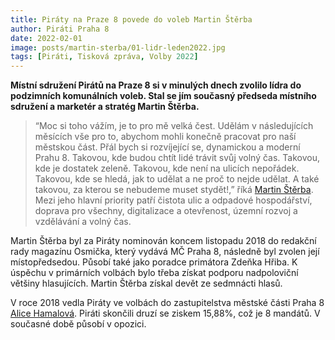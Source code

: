 ```yaml
---
title: Piráty na Praze 8 povede do voleb Martin Štěrba
author: Piráti Praha 8 
date: 2022-02-01
image: posts/martin-sterba/01-lidr-leden2022.jpg
tags: [Piráti, Tisková zpráva, Volby 2022]
---
```


**Místní sdružení Pirátů na Praze 8 si v minulých dnech zvolilo lídra do podzimních komunálních voleb. Stal se jím současný předseda místního sdružení a marketér a stratég Martin Štěrba.**

>“Moc si toho vážím, je to pro mě velká čest. Udělám v následujících měsících vše pro to, abychom mohli konečně pracovat pro naší městskou část. Přál bych si rozvíjející se, dynamickou a moderní Prahu 8. Takovou, kde budou chtít lidé trávit svůj volný čas. Takovou, kde je dostatek zeleně. Takovou, kde není na ulicích nepořádek. Takovou, kde se hledá, jak to udělat a ne proč to nejde udělat. A také takovou, za kterou se nebudeme muset stydět!,” říká [Martin Štěrba](https://praha8.pirati.cz/lide/martin-sterba.html). Mezi jeho hlavní priority patří čistota ulic a odpadové hospodářství, doprava pro všechny, digitalizace a otevřenost, územní rozvoj a vzdělávání a volný čas.

Martin Štěrba byl za  Piráty  nominován koncem listopadu 2018 do redakční rady magazínu Osmička, který vydává MČ Praha 8, následně byl zvolen její místopředsedou. Působí také jako poradce primátora Zdeňka Hřiba. K úspěchu v primárních volbách bylo třeba získat podporu nadpoloviční většiny hlasujících. Martin Štěrba získal devět ze sedmnácti hlasů. 

V roce 2018 vedla Piráty ve volbách do zastupitelstva městské části Praha 8 [Alice Hamalová](https://praha8.pirati.cz/lide/alice-hamalova.html). Piráti skončili druzí se ziskem 15,88%, což je 8 mandátů. V současné době působí v opozici. 
